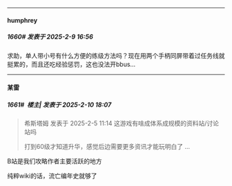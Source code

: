 ﻿
*****

####  humphrey  
##### 1660#       发表于 2025-2-9 16:56

求助，单人带小号有什么方便的练级方法吗？现在用两个手柄同屏带着过任务线就挺累的，而且还吃经验惩罚，这也没法开bbus…


*****

####  某雷  
##### 1661#         楼主| 发表于 2025-2-10 18:07

<blockquote>希斯塔姆 发表于 2025-2-5 11:14
这游戏有啥成体系成规模的资料站/讨论站吗

打到60级才知道升华，感觉后边需要更多资讯才能玩明白了 ...</blockquote>
B站是我们攻略作者主要活跃的地方

纯粹wiki的话，流亡编年史就够了

